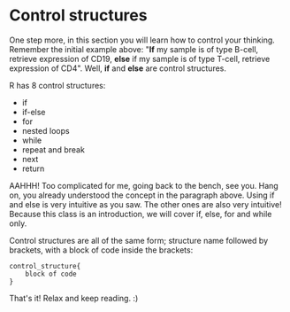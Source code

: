 # Control structures


One step more, in this section you will learn how to control your thinking. Remember the initial example above: "**If** my sample is of type B-cell, retrieve expression of CD19, **else** if my sample is of type T-cell, retrieve expression of CD4". Well, **if** and **else** are control structures. 

R has 8 control structures: 
  - if
  - if-else
  - for
  - nested loops
  - while
  - repeat and break
  - next
  - return
    
AAHHH! Too complicated for me, going back to the bench, see you. Hang on, you already understood the concept in the paragraph above. Using if and else is very intuitive as you saw. The other ones are also very intuitive! Because this class is an introduction, we will cover if, else, for and while only.

Control structures are all of the same form; structure name followed by brackets, with a block of code inside the brackets:

	control_structure{
		block of code
	} 

That's it! Relax and keep reading. :)
